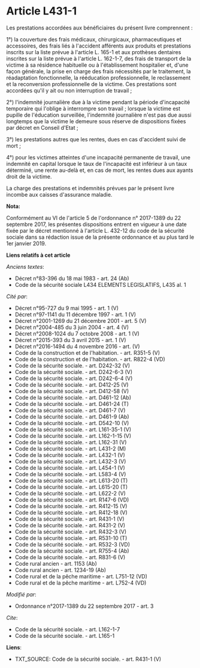 # Article L431-1

Les prestations accordées aux bénéficiaires du présent livre comprennent :

1°) la couverture des frais médicaux, chirurgicaux, pharmaceutiques et accessoires, des frais liés à l'accident afférents aux
produits et prestations inscrits sur la liste prévue à l'article L. 165-1 et aux prothèses dentaires inscrites sur la liste
prévue à l'article L. 162-1-7, des frais de transport de la victime à sa résidence habituelle ou à l'établissement
hospitalier et, d'une façon générale, la prise en charge des frais nécessités par le traitement, la réadaptation
fonctionnelle, la rééducation professionnelle, le reclassement et la reconversion professionnelle de la victime. Ces
prestations sont accordées qu'il y ait ou non interruption de travail ;

2°) l'indemnité journalière due à la victime pendant la période d'incapacité temporaire qui l'oblige à interrompre son
travail ; lorsque la victime est pupille de l'éducation surveillée, l'indemnité journalière n'est pas due aussi longtemps que
la victime le demeure sous réserve de dispositions fixées par décret en Conseil d'Etat ;

3°) les prestations autres que les rentes, dues en cas d'accident suivi de mort ;

4°) pour les victimes atteintes d'une incapacité permanente de travail, une indemnité en capital lorsque le taux de
l'incapacité est inférieur à un taux déterminé, une rente au-delà et, en cas de mort, les rentes dues aux ayants droit de la
victime.

La charge des prestations et indemnités prévues par le présent livre incombe aux caisses d'assurance maladie.

**Nota:**

Conformément au VI de l'article 5 de l'ordonnance n° 2017-1389 du 22 septembre 2017, les présentes dispositions entrent en
vigueur à une date fixée par le décret mentionné à l'article L. 432-12 du code de la sécurité sociale dans sa rédaction issue
de la présente ordonnance et au plus tard le 1er janvier 2019.

**Liens relatifs à cet article**

_Anciens textes_:

  - Décret n°83-396 du 18 mai 1983 - art. 24 (Ab)
  - Code de la sécurité sociale L434 ELEMENTS LEGISLATIFS, L435 al. 1

_Cité par_:

  - Décret n°95-727 du 9 mai 1995 - art. 1 (V)
  - Décret n°97-1141 du 11 décembre 1997 - art. 1 (V)
  - Décret n°2001-1269 du 21 décembre 2001 - art. 5 (V)
  - Décret n°2004-485 du 3 juin 2004 - art. 4 (V)
  - Décret n°2008-1024 du 7 octobre 2008 - art. 1 (V)
  - Décret n°2015-393 du 3 avril 2015 - art. 1 (V)
  - Décret n°2016-1494 du 4 novembre 2016 - art. (V)
  - Code de la construction et de l'habitation. - art. R351-5 (V)
  - Code de la construction et de l'habitation. - art. R822-4 (VD)
  - Code de la sécurité sociale. - art. D242-32 (V)
  - Code de la sécurité sociale. - art. D242-6-3 (V)
  - Code de la sécurité sociale. - art. D242-6-4 (V)
  - Code de la sécurité sociale. - art. D412-25 (V)
  - Code de la sécurité sociale. - art. D412-58 (V)
  - Code de la sécurité sociale. - art. D461-12 (Ab)
  - Code de la sécurité sociale. - art. D461-24 (T)
  - Code de la sécurité sociale. - art. D461-7 (V)
  - Code de la sécurité sociale. - art. D461-9 (Ab)
  - Code de la sécurité sociale. - art. D542-10 (V)
  - Code de la sécurité sociale. - art. L161-35-1 (V)
  - Code de la sécurité sociale. - art. L162-1-15 (V)
  - Code de la sécurité sociale. - art. L162-31 (V)
  - Code de la sécurité sociale. - art. L431-2 (M)
  - Code de la sécurité sociale. - art. L432-1 (V)
  - Code de la sécurité sociale. - art. L432-3 (V)
  - Code de la sécurité sociale. - art. L454-1 (V)
  - Code de la sécurité sociale. - art. L583-4 (V)
  - Code de la sécurité sociale. - art. L613-20 (T)
  - Code de la sécurité sociale. - art. L615-20 (T)
  - Code de la sécurité sociale. - art. L622-2 (V)
  - Code de la sécurité sociale. - art. R147-6 (VD)
  - Code de la sécurité sociale. - art. R412-15 (V)
  - Code de la sécurité sociale. - art. R412-18 (V)
  - Code de la sécurité sociale. - art. R431-1 (V)
  - Code de la sécurité sociale. - art. R431-2 (V)
  - Code de la sécurité sociale. - art. R432-3 (V)
  - Code de la sécurité sociale. - art. R531-10 (T)
  - Code de la sécurité sociale. - art. R532-3 (VD)
  - Code de la sécurité sociale. - art. R755-4 (Ab)
  - Code de la sécurité sociale. - art. R831-6 (V)
  - Code rural ancien - art. 1153 (Ab)
  - Code rural ancien - art. 1234-19 (Ab)
  - Code rural et de la pêche maritime - art. L751-12 (VD)
  - Code rural et de la pêche maritime - art. L752-4 (VD)

_Modifié par_:

  - Ordonnance n°2017-1389 du 22 septembre 2017 - art. 3

_Cite_:

  - Code de la sécurité sociale. - art. L162-1-7
  - Code de la sécurité sociale. - art. L165-1

**Liens**:

  - TXT_SOURCE: Code de la sécurité sociale. - art. R431-1 (V)
